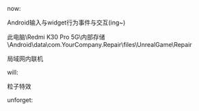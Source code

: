 now:

Android输入与widget行为事件与交互(ing~)

此电脑\Redmi K30 Pro 5G\内部存储\Android\data\com.YourCompany.Repair\files\UnrealGame\Repair

局域网内联机

will:

粒子特效

unforget: